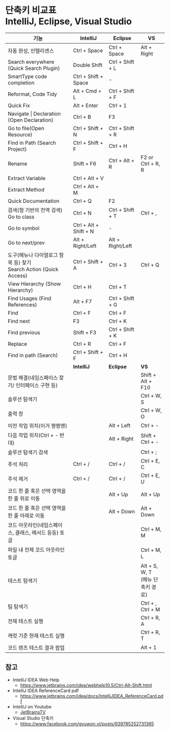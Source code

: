 # 단축키 비교표<br>IntelliJ, Eclipse, Visual Studio

|기능 |**IntelliJ**|**Eclipse** |**VS** |
|---|---|---|---|
|자동 완성, 인텔리센스 |Ctrl + Space | Ctrl + Space | Alt + Right |
|Search everywhere (Quick Search Plugin) | Double Shift | Ctrl + Shift + L | |
|SmartType code completion | Ctrl + Shift + Space | - | |
|Reformat, Code Tidy | Alt + Cmd + L | Ctrl + Shift + F | |
|Quick Fix |Alt + Enter | Ctrl + 1 |  |
|Navigate &#124; Declaration (Open Declaration)|Ctrl + B | F3 |  |
|Go to file(Open Resource) | Ctrl + Shift + N | Ctrl + Shift + R|  |
|Find in Path (Search Project)| Ctrl + Shift + F |Ctrl + H |  |
|Rename | Shift + F6|Ctrl + Alt + R | F2 or Ctrl + R, R |
|Extract Variable | Ctrl + Alt + V |  |  |
|Extract Method | Ctrl + Alt + M |  |  |
|Quick Documentation | Ctrl + Q | F2 |  |
|검색(형 기반의 전역 검색)<br>Go to class|Ctrl + N | Ctrl + Shift + T |  Ctrl + , |
|Go to symbol | Ctrl + Alt + Shift + N | - | |
|Go to next/prev| Alt + Right/Left | Alt + Right/Left | |
|도구(메뉴나 다이얼로그 항목 등) 찾기<br>Search Action (Quick Access)| Ctrl + Shift + A | Ctrl + 3 | Ctrl + Q |
|View Hierarchy (Show Hierarchy)| Ctrl + H | Ctrl + T | |
|Find Usages (Find References)| Alt + F7 | Ctrl + Shift + G| |
|Find | Ctrl + F | Ctrl + F | |
|Find next | F3 | Ctrl + K | |
|Find previous | Shift + F3 | Ctrl + Shift + K | |
|Replace | Ctrl + R | Ctrl + F | |
|Find in path (Search) | Ctrl + Shift + F | Ctrl + H | |
| |**IntelliJ**|**Eclipse** |**VS** |
|문법 해결(네임스페이스 찾기/ 인터페이스 구현 등) | | | Shift + Alt + F10 |
|솔루션 탐색기| | | Ctrl + W, S |
|출력 창 | | | Ctrl + W, O |
|이전 작업 위치(이거 짱짱맨)| | Alt + Left | Ctrl + - |
|다음 작업 위치(Ctrl + - 반대) | | Alt + Right| Shift + Ctrl + - |
|솔루션 탐색기 검색| | | Ctrl + ;|
|주석 처리| Ctrl + / | Ctrl + / |Ctrl + E, C|
|주석 제거| Ctrl + / | Ctrl + / | Ctrl + E, U|
|코드 한 줄 혹은 선택 영역을 한 줄 위로 이동|  | Alt + Up | Alt + Up |
|코드 한 줄 혹은 선택 영역을 한 줄 아래로 이동 | | Alt + Down |  Alt + Down |
|코드 아웃라인(네임스페이스, 클래스, 메서드 등등) 토글 | | |  Ctrl + M, M |
|파일 내 전체 코드 아웃라인 토글 | | | Ctrl + M, L |
|테스트 탐색기 | | | Alt + S, W, T<br>(메뉴 단축키 경로) |
|팀 탐색기| | | Ctrl + \, Ctrl + M |
|전체 테스트 실행 | | |Ctrl + R, A |
|캐럿 기준 현재 테스트 실행| | | Ctrl + R, T |
|코드 렌즈 테스트 결과 팝업| | | Alt + 1 |



## 참고
* IntelliJ IDEA Web Help
  * https://www.jetbrains.com/idea/webhelp10.5/Ctrl-Alt-Shift.html
* IntelliJ IDEA ReferenceCard pdf
  * https://www.jetbrains.com/idea/docs/IntelliJIDEA_ReferenceCard.pdf
* IntelliJ on Youtube
  * [JetBrainsTV](https//www.youtube.com/channel/UC4ogdcPcIAOOMJktgBMhQnQ)
* Visual Studio 단축키
  * https://www.facebook.com/gyuwon.yi/posts/939785252731365
